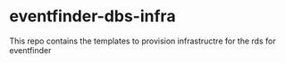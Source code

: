 # eventfinder-dbs-infra
This repo contains the templates to provision infrastructre for the rds for eventfinder
